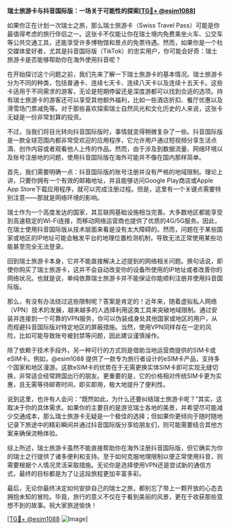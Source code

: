 **瑞士旅游卡与抖音国际版：一场关于可能性的探索[[TG💪+ @esim1088](https://t.me/s/esim1088)]**

如果你正在计划一次瑞士之旅，那么瑞士旅游卡（Swiss Travel Pass）可能是你最值得考虑的旅行伴侣之一。这张卡不仅能让你在瑞士境内免费乘坐火车、公交车等公共交通工具，还能享受许多博物馆和景点的免票待遇。然而，如果你是一个社交媒体爱好者，尤其是抖音国际版（TikTok）的忠实用户，你可能会好奇：瑞士旅游卡是否能够帮助你在海外使用抖音呢？

在开始探讨这个问题之前，我们先来了解一下瑞士旅游卡的基本情况。瑞士旅游卡分为不同的种类，包括普通卡、连续七天卡、连续八天卡以及连续十五天卡。这些卡适用于不同需求的游客，无论是短期停留还是深度游都可以找到合适的选项。持有瑞士旅游卡的游客还可以享受其他额外福利，比如一些酒店折扣、餐厅优惠以及滑雪场门票减免等。对于那些喜欢探索瑞士自然风光和文化历史的人来说，这张卡无疑是一份非常划算的投资。

不过，当我们将目光转向抖音国际版时，事情就变得稍微复杂了一些。抖音国际版是一款全球范围内都非常受欢迎的应用程序，它允许用户通过短视频分享生活点滴、创作内容或者观看他人上传的作品。然而，由于涉及到数据流量、网络环境以及账号注册地的问题，使用抖音国际版在海外可能并不像在国内那样简单。

首先，我们需要明确一点：抖音国际版的账号注册并没有严格的地域限制。理论上讲，只要你拥有一个有效的邮箱地址，并且能够访问Google Play商店或Apple App Store下载应用程序，就可以完成注册过程。但是，这里有一个关键点需要特别注意——那就是网络环境的影响。

瑞士作为一个高度发达的国家，其互联网基础设施相当完善。大多数地区都能享受到高速稳定的Wi-Fi连接，而移动网络运营商也提供了优质的4G/5G服务。因此，在瑞士使用抖音国际版从技术层面来看是没有太大障碍的。然而，问题在于某些国家或地区的IP地址可能会触发平台的地理位置检测机制，导致无法正常使用某些功能甚至完全无法登录。

回到瑞士旅游卡本身，它并不能直接解决上述提到的网络相关问题。换句话说，即使你购买了瑞士旅游卡，这并不会自动改变你的设备所使用的IP地址或者改善你的网络状况。也就是说，单纯依靠瑞士旅游卡并不能保证你能顺利注册并使用抖音国际版。

那么，有没有办法绕过这些限制呢？答案是肯定的！近年来，随着虚拟私人网络（VPN）技术的发展，越来越多的人选择利用这类工具来突破地域限制。通过安装并连接到一个可靠的VPN服务，你可以伪装成身处其他国家或地区的用户，从而规避抖音国际版对特定地区的屏蔽措施。当然，使用VPN同样存在一定的风险，比如可能导致账号被封禁等问题，因此建议谨慎操作。

除了依赖于技术手段外，另一种可行的方式则是借助当地运营商提供的SIM卡或eSIM卡。例如，@esim1088 提供了一款专为旅行者设计的eSIM卡产品，支持多个国家和地区漫游。这款eSIM卡的优势在于无需更换实体SIM卡即可实现无缝切换，非常适合经常跨国出行的朋友。更重要的是，它的价格相对传统SIM卡更为实惠，且无需等待邮寄时间，即买即用，极大地提升了便利性。

说到这里，也许有人会问：“既然如此，为什么还要纠结瑞士旅游卡呢？”其实，这取决于你的具体需求。如果你的主要目的是游览瑞士各地的美景，并希望尽可能减少交通成本，那么瑞士旅游卡无疑是一个极佳的选择；但如果你更倾向于随时随地记录下旅途中的精彩瞬间并通过抖音国际版分享给朋友们，则可能需要结合其他方案来确保流畅体验。

综上所述，瑞士旅游卡虽然不能直接帮助你在海外注册抖音国际版，但它确实为你的瑞士之行提供了诸多便利和支持。至于如何克服地理限制以便正常使用抖音，则需要根据个人情况灵活采取措施。无论你是选择使用VPN还是尝试新的通信方式，最终的目标都是为了让这段旅程更加丰富多彩。

最后，无论你最终决定如何安排自己的瑞士之旅，都别忘了带上一颗开放的心态去拥抱未知的冒险。毕竟，旅行的意义不仅在于看到美丽的风景，更在于收获那些意想不到的故事。祝大家旅途愉快！

[[TG💪+ @esim1088](https://t.me/s/esim1088) ![Image](https://i.postimg.cc/4NQfJmqS/Snipaste-2025-05-13-00-14-12.png)]
